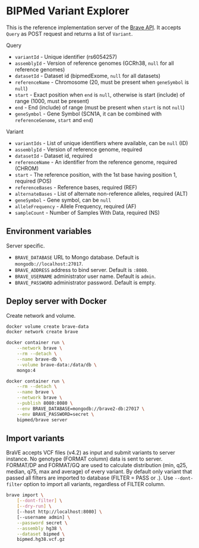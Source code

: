 # BIPMed Variant Explorer

This is the reference implementation server of the [Brave API](api/swagger.yaml).
It accepts `Query` as POST request and returns a list of `Variant`.

Query

- `variantId` - Unique identifier (rs6054257)
- `assemblyId` - Version of reference genomes (GCRh38, `null` for all reference genomes)
- `datasetId` - Dataset id (bipmedExome, `null` for all datasets)
- `referenceName` - Chromosome (20, must be present when `geneSymbol` is `null`)
- `start` - Exact position when `end` is `null`, otherwise is start (include) of range (1000, must be present)
- `end` - End (include) of range (must be present when `start` is not `null`)
- `geneSymbol` - Gene Symbol (SCN1A, it can be combined with `referenceGenome`, `start` and `end`)

Variant

- `variantIds` - List of unique identifiers where available, can be `null` (ID)
- `assemblyId` - Version of reference genome, required
- `datasetId` - Dataset id, required
- `referenceName` - An identifier from the reference genome, required (CHROM)
- `start` - The reference position, with the 1st base having position 1, required (POS)
- `referenceBases` - Reference bases, required (REF)
- `alternateBases` - List of alternate non-reference alleles, required (ALT)
- `geneSymbol` - Gene symbol, can be `null`
- `alleleFrequency` - Allele Frequency, required (AF)
- `sampleCount` - Number of Samples With Data, required (NS)

## Environment variables

Server specific.

- `BRAVE_DATABASE` URL to Mongo database. Default is `mongodb://localhost:27017`.
- `BRAVE_ADDRESS` address to bind server. Default is `:8080`.
- `BRAVE_USERNAME` administrator user name. Default is `admin`.
- `BRAVE_PASSWORD` administrator password. Default is empty.


## Deploy server with Docker

Create network and volume.

```bash
docker volume create brave-data
docker network create brave

docker container run \
    --network brave \
    --rm --detach \
    --name brave-db \
    --volume brave-data:/data/db \
    mongo:4

docker container run \
    --rm --detach \
    --name brave \
    --network brave \
    --publish 8080:8080 \
    --env BRAVE_DATABASE=mongodb://brave2-db:27017 \
    --env BRAVE_PASSWORD=secret \
    bipmed/brave server
```

## Import variants

BraVE accepts VCF files (v4.2) as input and submit variants to server instance. No genotype (FORMAT column) data is sent to server. FORMAT/DP and FORMAT/GQ are used to calculate distribution (min, q25, median, q75, max and average) of every variant. By default only variant that passed all filters are imported to database (FILTER = PASS or .). Use `--dont-filter` option to import all variants, regardless of FILTER column.

```bash
brave import \
    [--dont-filter] \
    [--dry-run] \
    [--host http://localhost:8080] \
    [--username admin] \
    --password secret \
    --assembly hg38 \
    --dataset bipmed \
    bipmed.hg38.vcf.gz
```